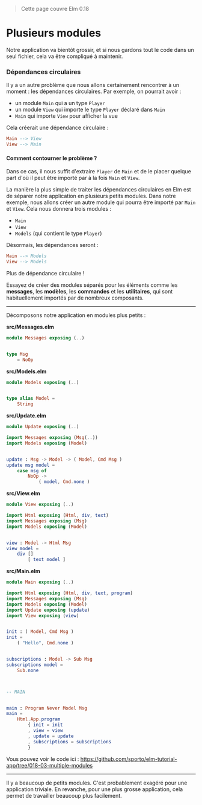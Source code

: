 > Cette page couvre Elm 0.18

# Plusieurs modules

Notre application va bientôt grossir, et si nous gardons tout le code dans un seul fichier, cela va être compliqué à maintenir.

### Dépendances circulaires

Il y a un autre problème que nous allons certainement rencontrer à un moment : les dépendances circulaires. Par exemple, on pourrait avoir :

- un module `Main` qui a un type `Player`
- un module `View` qui importe le type `Player` déclaré dans `Main`
- `Main` qui importe `View` pour afficher la vue

Cela créerait une dépendance circulaire :

```elm
Main --> View
View --> Main
```

#### Comment contourner le problème ?

Dans ce cas, il nous suffit d'extraire `Player` de `Main` et de le placer quelque part d'où il peut être importé par à la fois `Main` et `View`.

La manière la plus simple de traiter les dépendances circulaires en Elm est de séparer notre application en plusieurs petits modules. Dans notre exemple, nous allons créer un autre module qui pourra être importé par `Main` et `View`. Cela nous donnera trois modules :

- `Main`
- `View`
- `Models` (qui contient le type `Player`)

Désormais, les dépendances seront :

```elm
Main --> Models
View --> Models
```

Plus de dépendance circulaire !

Essayez de créer des modules séparés pour les éléments comme les __messages__, les __modèles__, les __commandes__ et les __utilitaires__, qui sont habituellement importés par de nombreux composants.

---

Décomposons notre application en modules plus petits :

__src/Messages.elm__

```elm
module Messages exposing (..)


type Msg
    = NoOp
```

__src/Models.elm__

```elm
module Models exposing (..)


type alias Model =
    String
```

__src/Update.elm__

```elm
module Update exposing (..)

import Messages exposing (Msg(..))
import Models exposing (Model)


update : Msg -> Model -> ( Model, Cmd Msg )
update msg model =
    case msg of
        NoOp ->
            ( model, Cmd.none )
```

__src/View.elm__

```elm
module View exposing (..)

import Html exposing (Html, div, text)
import Messages exposing (Msg)
import Models exposing (Model)


view : Model -> Html Msg
view model =
    div []
        [ text model ]
```

__src/Main.elm__

```elm
module Main exposing (..)

import Html exposing (Html, div, text, program)
import Messages exposing (Msg)
import Models exposing (Model)
import Update exposing (update)
import View exposing (view)


init : ( Model, Cmd Msg )
init =
    ( "Hello", Cmd.none )


subscriptions : Model -> Sub Msg
subscriptions model =
    Sub.none



-- MAIN


main : Program Never Model Msg
main =
    Html.App.program
        { init = init
        , view = view
        , update = update
        , subscriptions = subscriptions
        }
```

Vous pouvez voir le code ici : <https://github.com/sporto/elm-tutorial-app/tree/018-03-multiple-modules>

---

Il y a beaucoup de petits modules. C'est probablement exagéré pour une application triviale. En revanche, pour une plus grosse application, cela permet de travailler beaucoup plus facilement.


